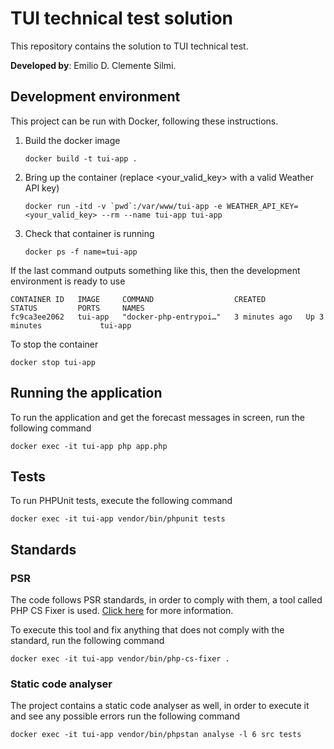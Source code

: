 # TUI technical test solution
This repository contains the solution to TUI technical test.

**Developed by**: Emilio D. Clemente Silmi.

## Development environment
This project can be run with Docker, following these instructions.
1. Build the docker image
    ```
    docker build -t tui-app .
    ```
2. Bring up the container (replace <your_valid_key> with a valid Weather API key)
    ```
    docker run -itd -v `pwd`:/var/www/tui-app -e WEATHER_API_KEY=<your_valid_key> --rm --name tui-app tui-app
    ```  
3. Check that container is running
    ```
    docker ps -f name=tui-app
    ```
    
If the last command outputs something like this, then the development environment is ready to use
```
CONTAINER ID   IMAGE     COMMAND                  CREATED         STATUS         PORTS     NAMES
fc9ca3ee2062   tui-app   "docker-php-entrypoi…"   3 minutes ago   Up 3 minutes             tui-app
```

To stop the container
```
docker stop tui-app
```

## Running the application
To run the application and get the forecast messages in screen, run the following command
```
docker exec -it tui-app php app.php
```

## Tests
To run PHPUnit tests, execute the following command
```
docker exec -it tui-app vendor/bin/phpunit tests
```

## Standards

### PSR
The code follows PSR standards, in order to comply with them, a tool called PHP CS Fixer is used. [Click here](https://github.com/FriendsOfPHP/PHP-CS-Fixer) for more information.

To execute this tool and fix anything that does not comply with the standard, run the following command
```
docker exec -it tui-app vendor/bin/php-cs-fixer .
```

### Static code analyser
The project contains a static code analyser as well, in order to execute it and see any possible errors run the following command
```
docker exec -it tui-app vendor/bin/phpstan analyse -l 6 src tests
```